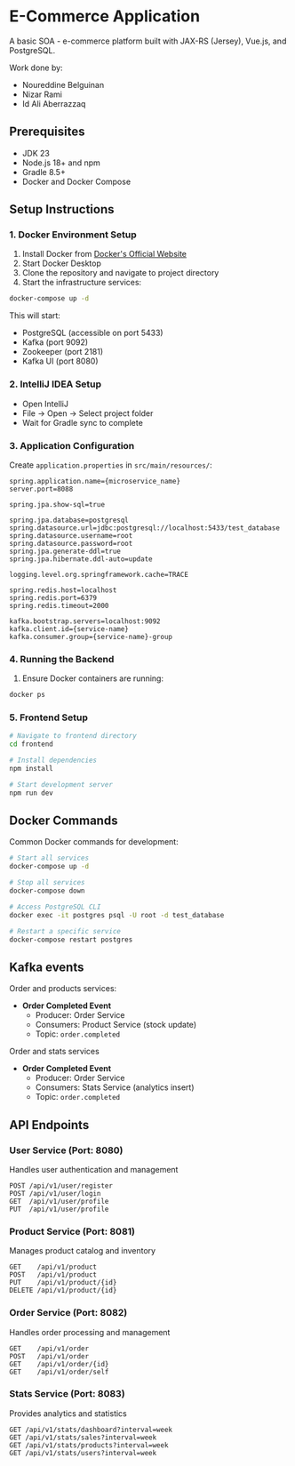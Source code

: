 # E-Commerce Application

A basic SOA - e-commerce platform built with JAX-RS (Jersey), Vue.js, and PostgreSQL.

Work done by: 
- Noureddine Belguinan
- Nizar Rami
- Id Ali Aberrazzaq

## Prerequisites

- JDK 23
- Node.js 18+ and npm
- Gradle 8.5+
- Docker and Docker Compose

## Setup Instructions

### 1. Docker Environment Setup
1. Install Docker from [Docker's Official Website](https://www.docker.com/products/docker-desktop/)
2. Start Docker Desktop
3. Clone the repository and navigate to project directory
4. Start the infrastructure services:
```bash
docker-compose up -d
```

This will start:
- PostgreSQL (accessible on port 5433)
- Kafka (port 9092)
- Zookeeper (port 2181)
- Kafka UI (port 8080)

### 2. IntelliJ IDEA Setup
- Open IntelliJ
- File → Open → Select project folder
- Wait for Gradle sync to complete

### 3. Application Configuration

Create `application.properties` in `src/main/resources/`:
```properties
spring.application.name={microservice_name}
server.port=8088

spring.jpa.show-sql=true

spring.jpa.database=postgresql
spring.datasource.url=jdbc:postgresql://localhost:5433/test_database
spring.datasource.username=root
spring.datasource.password=root
spring.jpa.generate-ddl=true
spring.jpa.hibernate.ddl-auto=update

logging.level.org.springframework.cache=TRACE

spring.redis.host=localhost
spring.redis.port=6379
spring.redis.timeout=2000

kafka.bootstrap.servers=localhost:9092
kafka.client.id={service-name}
kafka.consumer.group={service-name}-group
```

### 4. Running the Backend
1. Ensure Docker containers are running:
```bash
docker ps
```

### 5. Frontend Setup
```bash
# Navigate to frontend directory
cd frontend

# Install dependencies
npm install

# Start development server
npm run dev
```

## Docker Commands

Common Docker commands for development:

```bash
# Start all services
docker-compose up -d

# Stop all services
docker-compose down

# Access PostgreSQL CLI
docker exec -it postgres psql -U root -d test_database

# Restart a specific service
docker-compose restart postgres
```

## Kafka events

Order and products services:

- **Order Completed Event**
  - Producer: Order Service
  - Consumers: Product Service (stock update)
  - Topic: `order.completed`

Order and stats services

- **Order Completed Event**
  - Producer: Order Service
  - Consumers: Stats Service (analytics insert)
  - Topic: `order.completed`

## API Endpoints

### User Service (Port: 8080)
Handles user authentication and management
```http
POST /api/v1/user/register
POST /api/v1/user/login
GET  /api/v1/user/profile
PUT  /api/v1/user/profile
```

### Product Service (Port: 8081)
Manages product catalog and inventory
```http
GET    /api/v1/product
POST   /api/v1/product
PUT    /api/v1/product/{id}
DELETE /api/v1/product/{id}
```

### Order Service (Port: 8082)
Handles order processing and management
```http
GET    /api/v1/order
POST   /api/v1/order
GET    /api/v1/order/{id}
GET    /api/v1/order/self
```

### Stats Service (Port: 8083)
Provides analytics and statistics
```http
GET /api/v1/stats/dashboard?interval=week
GET /api/v1/stats/sales?interval=week
GET /api/v1/stats/products?interval=week
GET /api/v1/stats/users?interval=week
```